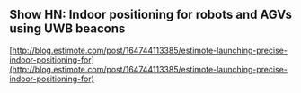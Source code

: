 ## Show HN: Indoor positioning for robots and AGVs using UWB beacons
  
  [http://blog.estimote.com/post/164744113385/estimote-launching-precise-indoor-positioning-for](http://blog.estimote.com/post/164744113385/estimote-launching-precise-indoor-positioning-for)